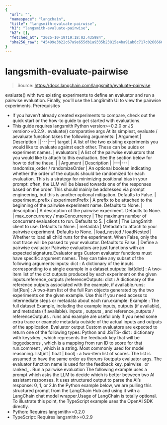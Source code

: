 ```yaml
---
{
  "url": "",
  "namespace": "langchain",
  "title": "langsmith-evaluate-pairwise",
  "h1": "langsmith-evaluate-pairwise",
  "h2": [],
  "fetched_at": "2025-10-19T19:18:02.435984",
  "sha256_raw": "45499e3b22c67a9e655db1a9335b23815e4ba91ab6c717c026666087f8f47906"
}
---
```


# langsmith-evaluate-pairwise

> Source: https://docs.langchain.com/langsmith/evaluate-pairwise

evaluate()
with two existing experiments to define an evaluator and run a pairwise evaluation. Finally, you’ll use the LangSmith UI to view the pairwise experiments.
Prerequisites
- If you haven’t already created experiments to compare, check out the quick start or the how-to guide to get started with evaluations.
- This guide requires
langsmith
Python version>=0.2.0
or JS version>=0.2.9
.
evaluate()
comparative args
At its simplest, evaluate
/ aevaluate
function takes the following arguments:
| Argument | Description |
|---|---|
target | A list of the two existing experiments you would like to evaluate against each other. These can be uuids or experiment names. |
evaluators | A list of the pairwise evaluators that you would like to attach to this evaluation. See the section below for how to define these. |
| Argument | Description |
|---|---|
randomize_order / randomizeOrder | An optional boolean indicating whether the order of the outputs should be randomized for each evaluation. This is a strategy for minimizing positional bias in your prompt: often, the LLM will be biased towards one of the responses based on the order. This should mainly be addressed via prompt engineering, but this is another optional mitigation. Defaults to False. |
experiment_prefix / experimentPrefix | A prefix to be attached to the beginning of the pairwise experiment name. Defaults to None. |
description | A description of the pairwise experiment. Defaults to None. |
max_concurrency / maxConcurrency | The maximum number of concurrent evaluations to run. Defaults to 5. |
client | The LangSmith client to use. Defaults to None. |
metadata | Metadata to attach to your pairwise experiment. Defaults to None. |
load_nested / loadNested | Whether to load all child runs for the experiment. When False, only the root trace will be passed to your evaluator. Defaults to False. |
Define a pairwise evaluator
Pairwise evaluators are just functions with an expected signature.Evaluator args
Custom evaluator functions must have specific argument names. They can take any subset of the following arguments:inputs: dict
: A dictionary of the inputs corresponding to a single example in a dataset.outputs: list[dict]
: A two-item list of the dict outputs produced by each experiment on the given inputs.reference_outputs
/referenceOutputs: dict
: A dictionary of the reference outputs associated with the example, if available.runs: list[Run]
: A two-item list of the full Run objects generated by the two experiments on the given example. Use this if you need access to intermediate steps or metadata about each run.example: Example
: The full dataset Example, including the example inputs, outputs (if available), and metadata (if available).
inputs
, outputs
, and reference_outputs
/ referenceOutputs
. runs
and example
are useful only if you need some extra trace or example metadata outside of the actual inputs and outputs of the application.
Evaluator output
Custom evaluators are expected to return one of the following types: Python and JS/TS-
dict
: dictionary with keys:key
, which represents the feedback key that will be loggedscores
, which is a mapping from run ID to score for that run.comment
, which is a string. Most commonly used for model reasoning.
list[int | float | bool]
: a two-item list of scores. The list is assumed to have the same order as theruns
/outputs
evaluator args. The evaluator function name is used for the feedback key.
pairwise_
or ranked_
.
Run a pairwise evaluation
The following example uses a prompt which asks the LLM to decide which is better between two AI assistant responses. It uses structured output to parse the AI’s response: 0, 1, or 2.In the Python example below, we are pulling this structured prompt from the LangChain Hub and using it with a LangChain chat model wrapper.Usage of LangChain is totally optional. To illustrate this point, the TypeScript example uses the OpenAI SDK directly.
- Python: Requires
langsmith>=0.2.0
- TypeScript: Requires
langsmith>=0.2.9